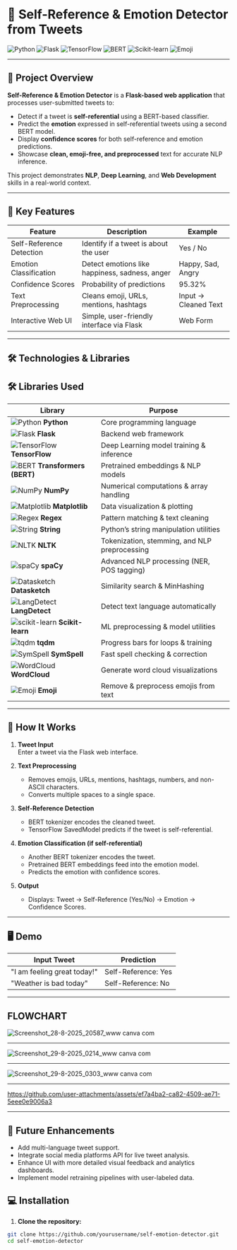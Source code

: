 # 📝 Self-Reference & Emotion Detector from Tweets

![Python](https://img.shields.io/badge/Python-3.10-blue?logo=python&logoColor=white)
![Flask](https://img.shields.io/badge/Flask-2.3-green?logo=flask&logoColor=white)
![TensorFlow](https://img.shields.io/badge/TensorFlow-2.14-orange?logo=tensorflow&logoColor=white)
![BERT](https://img.shields.io/badge/BERT-Transformers-purple)
![Scikit-learn](https://img.shields.io/badge/Scikit--learn-0.24-orange?logo=scikit-learn&logoColor=white)
![Emoji](https://img.shields.io/badge/Emoji-🔤-yellow)

---

## 🚀 Project Overview
**Self-Reference & Emotion Detector** is a **Flask-based web application** that processes user-submitted tweets to:

- Detect if a tweet is **self-referential** using a BERT-based classifier.
- Predict the **emotion** expressed in self-referential tweets using a second BERT model.
- Display **confidence scores** for both self-reference and emotion predictions.
- Showcase **clean, emoji-free, and preprocessed** text for accurate NLP inference.

This project demonstrates **NLP**, **Deep Learning**, and **Web Development** skills in a real-world context.

---

## 🌟 Key Features

| Feature | Description | Example |
|---------|------------|--------|
| Self-Reference Detection | Identify if a tweet is about the user | Yes / No |
| Emotion Classification | Detect emotions like happiness, sadness, anger | Happy, Sad, Angry |
| Confidence Scores | Probability of predictions | 95.32% |
| Text Preprocessing | Cleans emoji, URLs, mentions, hashtags | Input → Cleaned Text |
| Interactive Web UI | Simple, user-friendly interface via Flask | Web Form |

---

## 🛠️ Technologies & Libraries

## 🛠 Libraries Used

| Library | Purpose |
|---------|---------|
| ![Python](https://img.shields.io/badge/Python-3.10-blue?logo=python&logoColor=white) **Python** | Core programming language |
| ![Flask](https://img.shields.io/badge/Flask-2.3-green?logo=flask&logoColor=white) **Flask** | Backend web framework |
| ![TensorFlow](https://img.shields.io/badge/TensorFlow-2.14-orange?logo=tensorflow&logoColor=white) **TensorFlow** | Deep Learning model training & inference |
| ![BERT](https://img.shields.io/badge/BERT-Transformers-purple) **Transformers (BERT)** | Pretrained embeddings & NLP models |
| ![NumPy](https://img.shields.io/badge/NumPy-1.26-blue?logo=numpy&logoColor=white) **NumPy** | Numerical computations & array handling |
| ![Matplotlib](https://img.shields.io/badge/Matplotlib-3.8-teal?logo=plotly&logoColor=white) **Matplotlib** | Data visualization & plotting |
| ![Regex](https://img.shields.io/badge/Regex-Expressions-red?logo=regex&logoColor=white) **Regex** | Pattern matching & text cleaning |
| ![String](https://img.shields.io/badge/String-Utils-lightgrey?logo=python&logoColor=white) **String** | Python’s string manipulation utilities |
| ![NLTK](https://img.shields.io/badge/NLTK-3.9-green?logo=nltk&logoColor=white) **NLTK** | Tokenization, stemming, and NLP preprocessing |
| ![spaCy](https://img.shields.io/badge/spaCy-3.7-blue?logo=spacy&logoColor=white) **spaCy** | Advanced NLP processing (NER, POS tagging) |
| ![Datasketch](https://img.shields.io/badge/Datasketch-Tools-orange?logo=python&logoColor=white) **Datasketch** | Similarity search & MinHashing |
| ![LangDetect](https://img.shields.io/badge/LangDetect-🌐-purple) **LangDetect** | Detect text language automatically |
| ![scikit-learn](https://img.shields.io/badge/Scikit--learn-1.3-orange?logo=scikitlearn&logoColor=white) **Scikit-learn** | ML preprocessing & model utilities |
| ![tqdm](https://img.shields.io/badge/tqdm-Progress%20Bar-yellowgreen?logo=python&logoColor=white) **tqdm** | Progress bars for loops & training |
| ![SymSpell](https://img.shields.io/badge/SymSpell-Spell%20Correction-yellow?logo=python&logoColor=white) **SymSpell** | Fast spell checking & correction |
| ![WordCloud](https://img.shields.io/badge/WordCloud-Visualization-blueviolet?logo=wordcloud&logoColor=white) **WordCloud** | Generate word cloud visualizations |
| ![Emoji](https://img.shields.io/badge/Emoji-🔤-yellow) **Emoji** | Remove & preprocess emojis from text |

---

## 🎯 How It Works

1. **Tweet Input**  
   Enter a tweet via the Flask web interface.

2. **Text Preprocessing**  
   - Removes emojis, URLs, mentions, hashtags, numbers, and non-ASCII characters.
   - Converts multiple spaces to a single space.

3. **Self-Reference Detection**  
   - BERT tokenizer encodes the cleaned tweet.
   - TensorFlow SavedModel predicts if the tweet is self-referential.

4. **Emotion Classification (if self-referential)**  
   - Another BERT tokenizer encodes the tweet.
   - Pretrained BERT embeddings feed into the emotion model.
   - Predicts the emotion with confidence scores.

5. **Output**  
   - Displays: Tweet → Self-Reference (Yes/No) → Emotion → Confidence Scores.

---

## 🖥️ Demo

| Input Tweet | Prediction |
|------------|------------|
| "I am feeling great today!" | Self-Reference: Yes | Emotion: Happy | Confidence: 97.5% |
| "Weather is bad today" | Self-Reference: No | Emotion: Skipped | Confidence: 0% |

---

## FLOWCHART


![Screenshot_28-8-2025_20587_www canva com](https://github.com/user-attachments/assets/c582b940-b93c-4218-a679-1bcaf3a6431d)

---
![Screenshot_29-8-2025_0214_www canva com](https://github.com/user-attachments/assets/bd68fabb-78d3-4e7b-bb51-5baa158cee29)

---
![Screenshot_29-8-2025_0303_www canva com](https://github.com/user-attachments/assets/7309dfe1-c326-4166-aca2-4009553d50b9)

---





https://github.com/user-attachments/assets/ef7a4ba2-ca82-4509-ae71-5eee0e9006a3



----

## 🔮 Future Enhancements

- Add multi-language tweet support.
- Integrate social media platforms API for live tweet analysis.
- Enhance UI with more detailed visual feedback and analytics dashboards.
- Implement model retraining pipelines with user-labeled data.



## 💻 Installation


1. **Clone the repository:**
```bash
git clone https://github.com/yourusername/self-emotion-detector.git
cd self-emotion-detector
